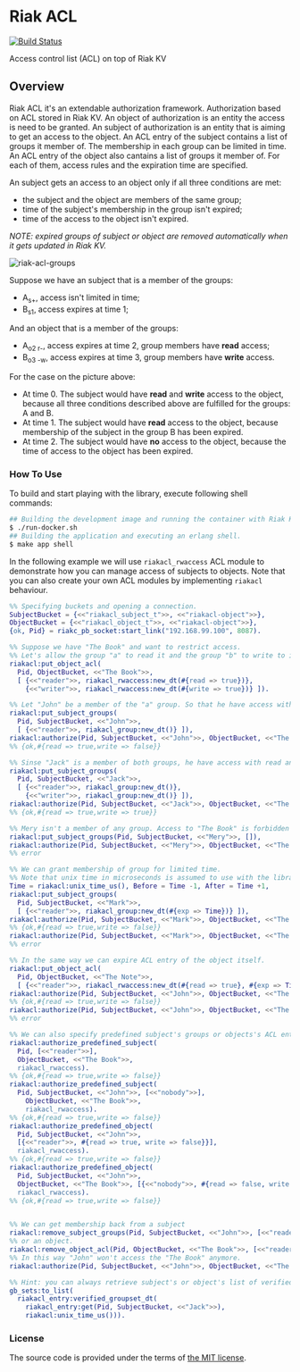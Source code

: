 # Riak ACL

[![Build Status][travis-img]][travis]

Access control list (ACL) on top of Riak KV


## Overview

Riak ACL it's an extendable authorization framework. Authorization based on ACL stored in Riak KV.
An object of authorization is an entity the access is need to be granted.
An subject of authorization is an entity that is aiming to get an access to the object.
An ACL entry of the subject contains a list of groups it member of.
The membership in each group can be limited in time.
An ACL entry of the object also cantains a list of groups it member of.
For each of them, access rules and the expiration time are specified.

An subject gets an access to an object only if all three conditions are met:
- the subject and the object are members of the same group;
- time of the subject's membership in the group isn't expired;
- time of the access to the object isn't expired.

*NOTE: expired groups of subject or object are removed automatically when it gets updated in Riak KV.*

![riak-acl-groups][riak-acl-groups-img]

Suppose we have an subject that is a member of the groups:
- A<sub>s+</sub>, access isn't limited in time;
- B<sub>s1</sub>, access expires at time 1;

And an object that is a member of the groups:
- A<sub>o2 r-</sub>, access expires at time 2, group members have **read** access;
- B<sub>o3 -w</sub>, access expires at time 3, group members have **write** access.

For the case on the picture above:
- At time 0. The subject would have **read** and **write** access to the object, because all three conditions described above are fulfilled for the groups: A and B.
- At time 1. The subject would have **read** access to the object, because membership of the subject in the group B has been expired.
- At time 2. The subject would have **no** access to the object, because the time of access to the object has been expired.


### How To Use

To build and start playing with the library, execute following shell commands:

```bash
## Building the development image and running the container with Riak KV within it.
$ ./run-docker.sh
## Building the application and executing an erlang shell.
$ make app shell
```

In the following example we will use `riakacl_rwaccess` ACL module
to demonstrate how you can manage access of subjects to objects.
Note that you can also create your own ACL modules by implementing `riakacl` behaviour.

```erlang
%% Specifying buckets and opening a connection.
SubjectBucket = {<<"riakacl_subject_t">>, <<"riakacl-object">>},
ObjectBucket = {<<"riakacl_object_t">>, <<"riakacl-object">>},
{ok, Pid} = riakc_pb_socket:start_link("192.168.99.100", 8087).

%% Suppose we have "The Book" and want to restrict access.
%% Let's allow the group "a" to read it and the group "b" to write to it.
riakacl:put_object_acl(
  Pid, ObjectBucket, <<"The Book">>,
  [ {<<"reader">>, riakacl_rwaccess:new_dt(#{read => true})},
    {<<"writer">>, riakacl_rwaccess:new_dt(#{write => true})} ]).

%% Let "John" be a member of the "a" group. So that he have access with read permissions.
riakacl:put_subject_groups(
  Pid, SubjectBucket, <<"John">>,
  [ {<<"reader">>, riakacl_group:new_dt()} ]),
riakacl:authorize(Pid, SubjectBucket, <<"John">>, ObjectBucket, <<"The Book">>, riakacl_rwaccess).
%% {ok,#{read => true,write => false}}

%% Sinse "Jack" is a member of both groups, he have access with read and write permissions.
riakacl:put_subject_groups(
  Pid, SubjectBucket, <<"Jack">>,
  [ {<<"reader">>, riakacl_group:new_dt()},
    {<<"writer">>, riakacl_group:new_dt()} ]),
riakacl:authorize(Pid, SubjectBucket, <<"Jack">>, ObjectBucket, <<"The Book">>, riakacl_rwaccess).
%% {ok,#{read => true,write => true}}

%% Mery isn't a member of any group. Access to "The Book" is forbidden for her.
riakacl:put_subject_groups(Pid, SubjectBucket, <<"Mery">>, []),
riakacl:authorize(Pid, SubjectBucket, <<"Mery">>, ObjectBucket, <<"The Book">>, riakacl_rwaccess).
%% error

%% We can grant membership of group for limited time.
%% Note that unix time in microseconds is assumed to use with the library.
Time = riakacl:unix_time_us(), Before = Time -1, After = Time +1,
riakacl:put_subject_groups(
  Pid, SubjectBucket, <<"Mark">>,
  [ {<<"reader">>, riakacl_group:new_dt(#{exp => Time})} ]),
riakacl:authorize(Pid, SubjectBucket, <<"Mark">>, ObjectBucket, <<"The Book">>, riakacl_rwaccess, Before),
%% {ok,#{read => true,write => false}}
riakacl:authorize(Pid, SubjectBucket, <<"Mark">>, ObjectBucket, <<"The Book">>, riakacl_rwaccess, After).
%% error

%% In the same way we can expire ACL entry of the object itself.
riakacl:put_object_acl(
  Pid, ObjectBucket, <<"The Note">>,
  [ {<<"reader">>, riakacl_rwaccess:new_dt(#{read => true}, #{exp => Time})} ]),
riakacl:authorize(Pid, SubjectBucket, <<"John">>, ObjectBucket, <<"The Note">>, riakacl_rwaccess, Before),
%% {ok,#{read => true,write => false}}
riakacl:authorize(Pid, SubjectBucket, <<"John">>, ObjectBucket, <<"The Note">>, riakacl_rwaccess, After).
%% error

%% We can also specify predefined subject's groups or objects's ACL entries:
riakacl:authorize_predefined_subject(
  Pid, [<<"reader">>],
  ObjectBucket, <<"The Book">>,
  riakacl_rwaccess).
%% {ok,#{read => true,write => false}}
riakacl:authorize_predefined_subject(
  Pid, SubjectBucket, <<"John">>, [<<"nobody">>],
	ObjectBucket, <<"The Book">>,
	riakacl_rwaccess).
%% {ok,#{read => true,write => false}}
riakacl:authorize_predefined_object(
  Pid, SubjectBucket, <<"John">>,
  [{<<"reader">>, #{read => true, write => false}}],
  riakacl_rwaccess). 
%% {ok,#{read => true,write => false}}
riakacl:authorize_predefined_object(
  Pid, SubjectBucket, <<"John">>,
  ObjectBucket, <<"The Book">>, [{<<"nobody">>, #{read => false, write => false}}],
  riakacl_rwaccess).
%% {ok,#{read => true,write => false}}


%% We can get membership back from a subject
riakacl:remove_subject_groups(Pid, SubjectBucket, <<"John">>, [<<"reader">>]).
%% or an object.
riakacl:remove_object_acl(Pid, ObjectBucket, <<"The Book">>, [<<"reader">>]).
%% In this way "John" won't access the "The Book" anymore.
riakacl:authorize(Pid, SubjectBucket, <<"John">>, ObjectBucket, <<"The Book">>, riakacl_rwaccess).

%% Hint: you can always retrieve subject's or object's list of verified groups.
gb_sets:to_list(
  riakacl_entry:verified_groupset_dt(
    riakacl_entry:get(Pid, SubjectBucket, <<"Jack">>),
    riakacl:unix_time_us())).
```



### License

The source code is provided under the terms of [the MIT license][license].

[license]:http://www.opensource.org/licenses/MIT
[travis]:https://travis-ci.org/manifest/riak-acl?branch=master
[travis-img]:https://secure.travis-ci.org/manifest/riak-acl.png?branch=master
[riak-acl-groups-img]:misc/riak-acl-groups.png
